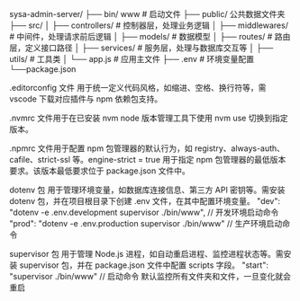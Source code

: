 sysa-admin-server/
├── bin/ www # 启动文件
├── public/ 公共数据文件夹
├── src/
│ ├── controllers/ # 控制器层，处理业务逻辑
│ ├── middlewares/ # 中间件，处理请求前后逻辑
│ ├── models/ # 数据模型
│ ├── routes/ # 路由层，定义接口路径
│ ├── services/ # 服务层，处理与数据库交互等
│ ├── utils/ # 工具类
│ └── app.js # 应用主文件
├── .env # 环境变量配置
└──package.json

.editorconfig 文件 用于统一定义代码风格，如缩进、空格、换行符等，需 vscode 下载对应插件与 npm 依赖包支持。

.nvmrc 文件用于在已安装 nvm node 版本管理工具下使用 nvm use 切换到指定版本。

.npmrc 文件用于配置 npm 包管理器的默认行为，如 registry、always-auth、cafile、strict-ssl 等。engine-strict = true 用于指定 npm 包管理器的最低版本要求。该版本最低要求位于 package.json 文件中。

dotenv 包 用于管理环境变量，如数据库连接信息、第三方 API 密钥等。需安装 dotenv 包，并在项目根目录下创建 .env 文件，在其中配置环境变量。
"dev": "dotenv -e .env.development supervisor ./bin/www", // 开发环境启动命令
"prod": "dotenv -e .env.production supervisor ./bin/www" // 生产环境启动命令

supervisor 包 用于管理 Node.js 进程，如自动重启进程、监控进程状态等。需安装 supervisor 包，并在 package.json 文件中配置 scripts 字段。
"start": "supervisor ./bin/www" // 启动命令
默认监控所有文件夹和文件，一旦变化就会重启
